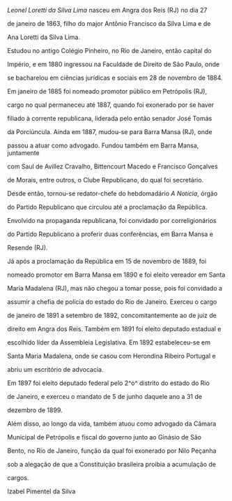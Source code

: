 

*Leonel Loretti da Silva Lima* nasceu em Angra dos Reis (RJ) no dia 27

de janeiro de 1863, filho do major Antônio Francisco da Silva Lima e de

Ana Loretti da Silva Lima.



Estudou no antigo Colégio Pinheiro, no Rio de Janeiro, então capital do

Império, e em 1880 ingressou na Faculdade de Direito de São Paulo, onde

se bacharelou em ciências jurídicas e sociais em 28 de novembro de 1884.

Em janeiro de 1885 foi nomeado promotor público em Petrópolis (RJ),

cargo no qual permaneceu até 1887, quando foi exonerado por se haver

filiado à corrente republicana, liderada pelo então senador José Tomás

da Porciúncula. Ainda em 1887, mudou-se para Barra Mansa (RJ), onde

passou a atuar como advogado. Fundou também em Barra Mansa, juntamente

com Saul de Avillez Cravalho, Bittencourt Macedo e Francisco Gonçalves

de Morais, entre outros, o Clube Republicano, do qual foi secretário.

Desde então, tornou-se redator-chefe do hebdomadário *A Notícia*, órgão

do Partido Republicano que circulou até a proclamação da República.

Envolvido na propaganda republicana, foi convidado por correligionários

do Partido Republicano a proferir duas conferências, em Barra Mansa e

Resende (RJ).



Já após a proclamação da República em 15 de novembro de 1889, foi

nomeado promotor em Barra Mansa em 1890 e foi eleito vereador em Santa

Maria Madalena (RJ), mas não chegou a tomar posse, pois foi convidado a

assumir a chefia de polícia do estado do Rio de Janeiro. Exerceu o cargo

de janeiro de 1891 a setembro de 1892, concomitantemente ao de juiz de

direito em Angra dos Reis. Também em 1891 foi eleito deputado estadual e

escolhido líder da Assembleia Legislativa. Em 1892 estabeleceu-se em

Santa Maria Madalena, onde se casou com Herondina Ribeiro Portugal e

abriu um escritório de advocacia.



Em 1897 foi eleito deputado federal pelo 2^o^ distrito do estado do Rio

de Janeiro, e exerceu o mandato de 5 de junho daquele ano a 31 de

dezembro de 1899.



Além disso, ao longo da vida, também atuou como advogado da Câmara

Municipal de Petrópolis e fiscal do governo junto ao Ginásio de São

Bento, no Rio de Janeiro, função da qual foi exonerado por Nilo Peçanha

sob a alegação de que a Constituição brasileira proibia a acumulação de

cargos.



Izabel Pimentel da Silva



